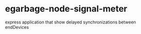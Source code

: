 egarbage-node-signal-meter
==========================

express application that show delayed synchronizations between endDevices
